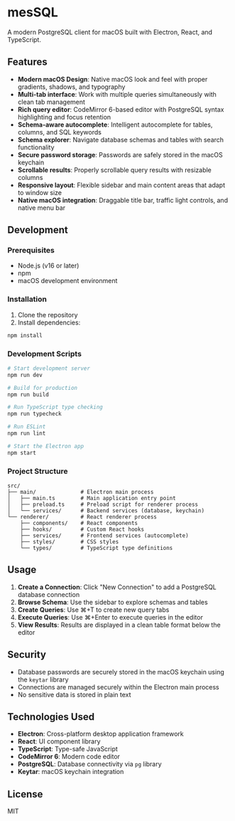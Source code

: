 # mesSQL

A modern PostgreSQL client for macOS built with Electron, React, and TypeScript.

## Features

- **Modern macOS Design**: Native macOS look and feel with proper gradients, shadows, and typography
- **Multi-tab interface**: Work with multiple queries simultaneously with clean tab management
- **Rich query editor**: CodeMirror 6-based editor with PostgreSQL syntax highlighting and focus retention
- **Schema-aware autocomplete**: Intelligent autocomplete for tables, columns, and SQL keywords
- **Schema explorer**: Navigate database schemas and tables with search functionality
- **Secure password storage**: Passwords are safely stored in the macOS keychain
- **Scrollable results**: Properly scrollable query results with resizable columns
- **Responsive layout**: Flexible sidebar and main content areas that adapt to window size
- **Native macOS integration**: Draggable title bar, traffic light controls, and native menu bar

## Development

### Prerequisites

- Node.js (v16 or later)
- npm
- macOS development environment

### Installation

1. Clone the repository
2. Install dependencies:
```bash
npm install
```

### Development Scripts

```bash
# Start development server
npm run dev

# Build for production
npm run build

# Run TypeScript type checking
npm run typecheck

# Run ESLint
npm run lint

# Start the Electron app
npm start
```

### Project Structure

```
src/
├── main/              # Electron main process
│   ├── main.ts        # Main application entry point
│   ├── preload.ts     # Preload script for renderer process
│   └── services/      # Backend services (database, keychain)
└── renderer/          # React renderer process
    ├── components/    # React components
    ├── hooks/         # Custom React hooks
    ├── services/      # Frontend services (autocomplete)
    ├── styles/        # CSS styles
    └── types/         # TypeScript type definitions
```

## Usage

1. **Create a Connection**: Click "New Connection" to add a PostgreSQL database connection
2. **Browse Schema**: Use the sidebar to explore schemas and tables
3. **Create Queries**: Use ⌘+T to create new query tabs
4. **Execute Queries**: Use ⌘+Enter to execute queries in the editor
5. **View Results**: Results are displayed in a clean table format below the editor

## Security

- Database passwords are securely stored in the macOS keychain using the `keytar` library
- Connections are managed securely within the Electron main process
- No sensitive data is stored in plain text

## Technologies Used

- **Electron**: Cross-platform desktop application framework
- **React**: UI component library
- **TypeScript**: Type-safe JavaScript
- **CodeMirror 6**: Modern code editor
- **PostgreSQL**: Database connectivity via `pg` library
- **Keytar**: macOS keychain integration

## License

MIT